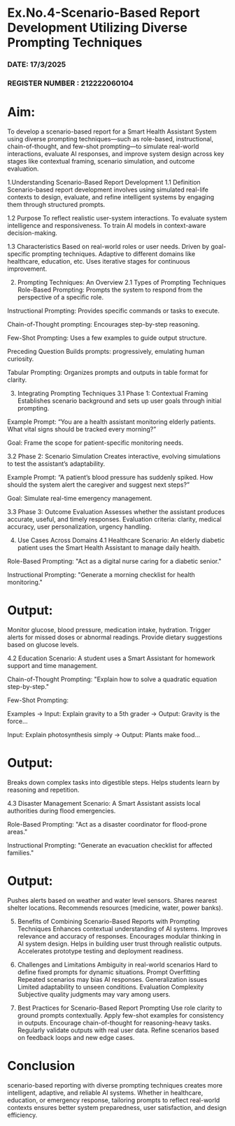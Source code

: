 # Ex.No.4-Scenario-Based Report Development Utilizing Diverse Prompting Techniques
### DATE: 17/3/2025
### REGISTER NUMBER : 212222060104
# Aim:
To develop a scenario-based report for a Smart Health Assistant System using diverse prompting techniques—such as role-based, instructional, chain-of-thought, and few-shot prompting—to simulate real-world interactions, evaluate AI responses, and improve system design across key stages like contextual framing, scenario simulation, and outcome evaluation.

1.Understanding Scenario-Based Report Development
1.1 Definition
Scenario-based report development involves using simulated real-life contexts to design, evaluate, and refine intelligent systems by engaging them through structured prompts.

1.2 Purpose
To reflect realistic user-system interactions. To evaluate system intelligence and responsiveness. To train AI models in context-aware decision-making.

1.3 Characteristics
Based on real-world roles or user needs. Driven by goal-specific prompting techniques. Adaptive to different domains like healthcare, education, etc. Uses iterative stages for continuous improvement.

2. Prompting Techniques: An Overview
2.1 Types of Prompting Techniques
Role-Based Prompting: Prompts the system to respond from the perspective of a specific role.

Instructional Prompting: Provides specific commands or tasks to execute.

Chain-of-Thought prompting: Encourages step-by-step reasoning.

Few-Shot Prompting: Uses a few examples to guide output structure.

Preceding Question Builds prompts: progressively, emulating human curiosity.

Tabular Prompting: Organizes prompts and outputs in table format for clarity.

3. Integrating Prompting Techniques
3.1 Phase 1: Contextual Framing Establishes scenario background and sets up user goals through initial prompting.

Example Prompt: “You are a health assistant monitoring elderly patients. What vital signs should be tracked every morning?”

Goal: Frame the scope for patient-specific monitoring needs.

3.2 Phase 2: Scenario Simulation
Creates interactive, evolving simulations to test the assistant’s adaptability.

Example Prompt: “A patient’s blood pressure has suddenly spiked. How should the system alert the caregiver and suggest next steps?”

Goal: Simulate real-time emergency management.

3.3 Phase 3: Outcome Evaluation
Assesses whether the assistant produces accurate, useful, and timely responses. Evaluation criteria: clarity, medical accuracy, user personalization, urgency handling.

4. Use Cases Across Domains
4.1 Healthcare
Scenario: An elderly diabetic patient uses the Smart Health Assistant to manage daily health.

Role-Based Prompting: "Act as a digital nurse caring for a diabetic senior."

Instructional Prompting: "Generate a morning checklist for health monitoring."

# Output:
Monitor glucose, blood pressure, medication intake, hydration. Trigger alerts for missed doses or abnormal readings. Provide dietary suggestions based on glucose levels.

4.2 Education
Scenario: A student uses a Smart Assistant for homework support and time management.

Chain-of-Thought Prompting: "Explain how to solve a quadratic equation step-by-step."

Few-Shot Prompting:

Examples →
Input: Explain gravity to a 5th grader → Output: Gravity is the force...

Input: Explain photosynthesis simply → Output: Plants make food...

# Output:
Breaks down complex tasks into digestible steps. Helps students learn by reasoning and repetition.

4.3 Disaster Management
Scenario: A Smart Assistant assists local authorities during flood emergencies.

Role-Based Prompting: "Act as a disaster coordinator for flood-prone areas."

Instructional Prompting: "Generate an evacuation checklist for affected families."

# Output:
Pushes alerts based on weather and water level sensors. Shares nearest shelter locations. Recommends resources (medicine, water, power banks).

5. Benefits of Combining Scenario-Based Reports with Prompting Techniques Enhances contextual understanding of AI systems.
Improves relevance and accuracy of responses. Encourages modular thinking in AI system design. Helps in building user trust through realistic outputs. Accelerates prototype testing and deployment readiness.

6. Challenges and Limitations
Ambiguity in real-world scenarios Hard to define fixed prompts for dynamic situations. Prompt Overfitting Repeated scenarios may bias AI responses. Generalization issues Limited adaptability to unseen conditions. Evaluation Complexity Subjective quality judgments may vary among users.

7. Best Practices for Scenario-Based Report Prompting
Use role clarity to ground prompts contextually. Apply few-shot examples for consistency in outputs. Encourage chain-of-thought for reasoning-heavy tasks. Regularly validate outputs with real user data. Refine scenarios based on feedback loops and new edge cases.

# Conclusion
scenario-based reporting with diverse prompting techniques creates more intelligent, adaptive, and reliable AI systems. Whether in healthcare, education, or emergency response, tailoring prompts to reflect real-world contexts ensures better system preparedness, user satisfaction, and design efficiency.

